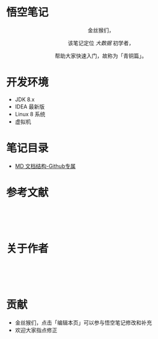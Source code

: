 # 悟空笔记

<p align='center'>金丝猴们，</p>
<p align='center'>该笔记定位<i> 大数据 </i>初学者，</p>
<p align='center'>帮助大家快速入门，故称为「青铜篇」。</p>

# 开发环境
- JDK 8.x
- IDEA 最新版
- Linux 8 系统
- 虚拟机



# 笔记目录
- [MD 文档结构-Github专属](SUMMARY.md)



# 参考文献


<br>
<br>
<br>

# 关于作者

<br>
<br>
<br>


# 贡献
- 金丝猴们，点击「编辑本页」可以参与悟空笔记修改和补充
- 欢迎大家指点修正


<br>
<br>
<br>
